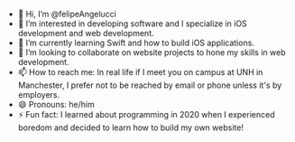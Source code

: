 - 👋 Hi, I’m @felipeAngelucci
- 👀 I’m interested in developing software and I specialize in iOS development and web development.
- 🌱 I’m currently learning Swift and how to build iOS applications.
- 💞️ I’m looking to collaborate on website projects to hone my skills in web development.
- 📫 How to reach me: In real life if I meet you on campus at UNH in Manchester, I prefer not to be reached by email or phone unless it's by employers.
- 😄 Pronouns: he/him
- ⚡ Fun fact: I learned about programming in 2020 when I experienced boredom and decided to learn how to build my own website!

<!---
felipeAngelucci/felipeAngelucci is a ✨ special ✨ repository because its `README.md` (this file) appears on your GitHub profile.
You can click the Preview link to take a look at your changes.
--->
